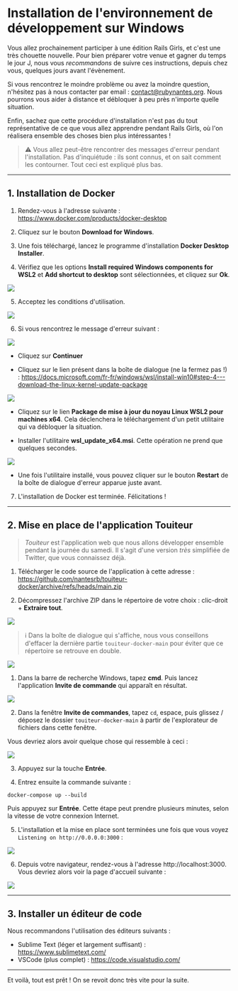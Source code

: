 # Installation de l'environnement de développement sur Windows

Vous allez prochainement participer à une édition Rails Girls, et c'est une très chouette nouvelle. Pour bien préparer votre venue et gagner du temps le jour J, nous vous *recommandons* de suivre ces instructions, depuis chez vous, quelques jours avant l'évènement.

Si vous rencontrez le moindre problème ou avez la moindre question, n'hésitez pas à nous contacter par email : contact@rubynantes.org. Nous pourrons vous aider à distance et débloquer à peu près n'importe quelle situation.

Enfin, sachez que cette procédure d'installation n'est pas du tout représentative de ce que vous allez apprendre pendant Rails Girls, où l'on réalisera ensemble des choses bien plus intéressantes !

> :warning: Vous allez peut-être rencontrer des messages d'erreur pendant l'installation. Pas d'inquiétude : ils sont connus, et on sait comment les contourner. Tout ceci est expliqué plus bas.

---

## 1. Installation de Docker

1. Rendez-vous à l'adresse suivante : https://www.docker.com/products/docker-desktop

2. Cliquez sur le bouton **Download for Windows**.

3. Une fois téléchargé, lancez le programme d'installation **Docker Desktop Installer**.

4. Vérifiez que les options **Install required Windows components for WSL2** et **Add shortcut to desktop** sont sélectionnées, et cliquez sur **Ok**.

![](assets/windows-docker-1.png)

5. Acceptez les conditions d'utilisation.

![](assets/windows-docker-2.png)

6. Si vous rencontrez le message d'erreur suivant :

![](assets/windows-docker-3.png)

- Cliquez sur **Continuer**
  
- Cliquez sur le lien présent dans la boîte de dialogue (ne la fermez pas !) : https://docs.microsoft.com/fr-fr/windows/wsl/install-win10#step-4---download-the-linux-kernel-update-package

![](assets/windows-docker-4.png)

- Cliquez sur le lien **Package de mise à jour du noyau Linux WSL2 pour machines x64**. Cela déclenchera le téléchargement d'un petit utilitaire qui va débloquer la situation.

- Installer l'utilitaire **wsl_update_x64.msi**. Cette opération ne prend que quelques secondes.

![](assets/windows-docker-5.png)

- Une fois l'utilitaire installé, vous pouvez cliquer sur le bouton **Restart** de la boîte de dialogue d'erreur apparue juste avant.

7. L'installation de Docker est terminée. Félicitations !

---

## 2. Mise en place de l'application Touiteur

> *Touiteur* est l'application web que nous allons développer ensemble pendant la journée du samedi. Il s'agit d'une version *très* simplifiée de Twitter, que vous connaissez déjà.

1. Télécharger le code source de l'application à cette adresse : https://github.com/nantesrb/touiteur-docker/archive/refs/heads/main.zip

2. Décompressez l'archive ZIP dans le répertoire de votre choix : clic-droit + **Extraire tout**.

![](assets/windows-docker-6.png)

> :information_source: Dans la boîte de dialogue qui s'affiche, nous vous conseillons d'effacer la dernière partie `touiteur-docker-main` pour éviter que ce répertoire se retrouve en double.

![](assets/windows-docker-7.png)

1. Dans la barre de recherche Windows, tapez **cmd**. Puis lancez l'application **Invite de commande** qui apparaît en résultat.

![](assets/windows-docker-8.png)

2. Dans la fenêtre **Invite de commandes**, tapez `cd`, espace, puis glissez / déposez le dossier `touiteur-docker-main`  à partir de l'explorateur de fichiers dans cette fenêtre.

Vous devriez alors avoir quelque chose qui ressemble à ceci :

![](assets/windows-docker-9.png)

3. Appuyez sur la touche **Entrée**.

4. Entrez ensuite la commande suivante :

```
docker-compose up --build
```

Puis appuyez sur **Entrée**. Cette étape peut prendre plusieurs minutes, selon la vitesse de votre connexion Internet.

5. L'installation et la mise en place sont terminées une fois que vous voyez `Listening on http://0.0.0.0:3000` :

![](assets/windows-docker-10.png)

6. Depuis votre navigateur, rendez-vous à l'adresse http://localhost:3000. Vous devriez alors voir la page d'accueil suivante :

![](assets/windows-docker-11.png)

---

## 3. Installer un éditeur de code

Nous recommandons l'utilisation des éditeurs suivants :

- Sublime Text (léger et largement suffisant) : https://www.sublimetext.com/
- VSCode (plus complet) : https://code.visualstudio.com/

---

Et voilà, tout est prêt ! On se revoit donc très vite pour la suite.